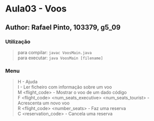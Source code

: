 # Aula03 - Voos

## Author: Rafael Pinto, 103379, g5_09

### Utilização
> para compilar: `javac VoosMain.java`  
> para executar: `java VoosMain [filename]`

### Menu
>H - Ajuda  
>I <filename> - Ler ficheiro com informação sobre um voo  
>M <flight_code> - Mostrar o voo de um dado código  
>F <flight_code> <num_seats_executive> <num_seats_tourist> - Acrescenta um novo voo  
>R <flight_code> <class> <number_seats> - Faz uma reserva  
>C <reservation_code> - Cancela uma reserva  
